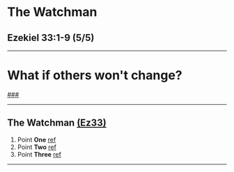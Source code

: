 <!-- .slide: <%= bg("unsplash-Jztmx9yqjBw-stars.jpg") %> id="title" -->
# The Watchman
## Ezekiel 33:1-9 (5/5)

---
<!-- .slide: data-background="white" -->
# What if **others** won't change?

[###](#/outline "secret")

---
<!-- .slide: <%= bg("unsplash-Jztmx9yqjBw-stars.jpg") %> id="outline" class="outline" -->
## The Watchman [(Ez33)](# "ref")
1. Point **One** [ref](# "ref")
2. Point **Two** [ref](# "ref")
3. Point **Three** [ref](# "ref")

---
<!-- .slide: <%= bg("unsplash-Jztmx9yqjBw-stars.jpg") %> class="empty" -->

